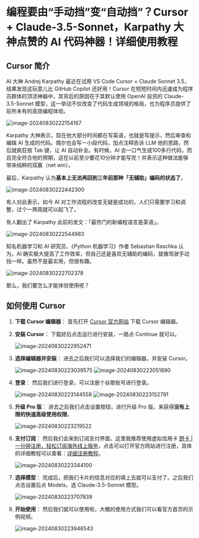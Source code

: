 # 编程要由“手动挡”变“自动挡”？Cursor + Claude-3.5-Sonnet，Karpathy 大神点赞的 AI 代码神器！详细使用教程

## Cursor 简介

AI 大神 Andrej Karpathy 最近在试用 VS Code Cursor + Claude Sonnet 3.5，结果发现这玩意儿比 GitHub Copilot 还好用！Cursor 在短短时间内迅速成为程序员群体的顶流神器中，其背后的原因在于其默认使用 OpenAI 投资的 Claude-3.5-Sonnet 模型，这一举动不仅改变了代码生成领域的格局，也为程序员提供了前所未有的高效编程体验。

![image-20240830222154167](https://bbtdd.com/wp-content/uploads/img/457773382.webp)

Karpathy 大神表示，现在他大部分时间都在写英语，也就是写提示，然后审查和编辑 AI 生成的代码。偶尔也会写一小段代码，加点注释告诉 LLM 他的思路，然后就疯狂按 Tab 键，让 AI 自动补全。有时候，AI 会一口气生成100多行代码，而且完全符合他的预期，这在以前至少要花10分钟才能写完！并表示这种做法能够带来纯粹的双赢（net win）。

最后，Karpathy 认为**基本上无法再回到三年前那种「无辅助」编码的状态了**。

![image-20240830222442300](https://bbtdd.com/wp-content/uploads/img/522503670070.webp)

有人对此表示，如今 AI 对工作流程的改变无疑是成功的，人们只需要学习和调整，过个一两周就可以起飞了。

有人翻出了 Karpathy 此前的发文：「最热门的新编程语言是英语」。

![image-20240830222544983](https://bbtdd.com/wp-content/uploads/img/851863494.webp)

知名机器学习和 AI 研究员、《Python 机器学习》作者 Sebastian Raschka 认为，AI 确实极大提高了工作效率，但自己还是喜欢无辅助的编码，就像驾驶手动挡一样。虽然不是最实用，但很有趣。

![image-20240830222702378](https://bbtdd.com/wp-content/uploads/img/3609866812.webp)

那么，我们要怎么才能体验使用呢？

## 如何使用 Cursor

1. **下载 Cursor 编辑器**：
   首先打开 [Cursor 官方网站](https://cursor.com) 下载 Cursor 编辑器。

   

2. **安装 Cursor**：
   下载好后点击运行进行安装，一路点 Continue 就可以。

   ![image-20240830222952471](https://bbtdd.com/wp-content/uploads/img/53830849765172.webp)

3. **选择编辑器并安装**：
   进去之后我们可以选择我们的编辑器，并安装 Cursor。

   ![image-20240830223039575](https://bbtdd.com/wp-content/uploads/img/326894839.webp)
   ![image-20240830223051890](https://bbtdd.com/wp-content/uploads/img/506524507.webp)

4. **登录**：
   然后我们进行登录，可以注册个谷歌账号进行登录。

   ![image-20240830223144558](https://bbtdd.com/wp-content/uploads/img/5854733602243.webp)
   ![image-20240830223152791](https://bbtdd.com/wp-content/uploads/img/386879249.webp)

5. **升级 Pro 版**：
   进去之后我们点击设置按钮，进行升级 Pro 版，来获得**没有上限的快速高级使用权限**。

   ![image-20240830223219522](https://bbtdd.com/wp-content/uploads/img/78641465388.webp)

6. **支付订阅**：
   然后我们会来到订阅支付界面，这里我推荐使用虚拟信用卡 [野卡 | 一分钟注册，轻松订阅海外线上服务](https://bbtdd.com/yeka)，点击可以打开官方网站进行注册，具体的详细教程可以查看：[详细注册教程](https://bbtdd.com/yeka)。

   ![image-20240830223344100](https://bbtdd.com/wp-content/uploads/img/55922667006058.webp)

7. **选择模型**：
   完成后，把我们卡片的信息对应的填上去就可以支付了。之后我们点击设置后点 Models，选 Claude-3.5-Sonnet 模型。

   ![image-20240830223707839](https://bbtdd.com/wp-content/uploads/img/45731619703.webp)

8. **开始使用**：
   然后我们就可以使用啦，大概的使用方式我们可以看官方首页的示例视频。

   ![image-20240830223946543](https://bbtdd.com/wp-content/uploads/img/5273513864010.webp)